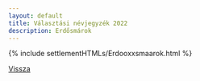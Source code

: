 ```yaml
---
layout: default
title: Választási névjegyzék 2022
description: Erdősmárok
---
```


{% include settlementHTMLs/Erdooxxsmaarok.html %}

[Vissza](./)
